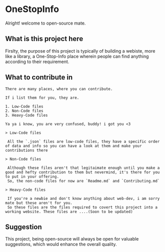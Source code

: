 # OneStopInfo

 Alright! welcome to open-source mate.

## What is this project here

 Firslty, the purpose of this project is typically of building a webiste, more like a library, a One-Stop-Info place wherein people can find anything according to their requirement.

## What to contribute in 

    There are many places, where you can contribute.

    If i list them for you, they are.

    1. Low-Code files
    2. Non-Code files
    3. Heavy-Code files

    Ya ya i know, you are very confused, buddy! i got you <3

    > Low-Code files

     All the `.json` files are low-code files, they have a specific order of data and info so you can have a look at them and make your contributions there

    > Non-Code files

     Although these files aren't that legitaimate enough until you make a good and hefty contribution to them but nevermind, it's there for you to put in your offering. 
     So, the non-code files for now are `Readme.md` and `Contributing.md`

    > Heavy-Code files

     If you're a newbie and don't know anything about web-dev, i am sorry mate but these aren't for you.
     So these files are the files required to covert this project into a working website. These files are ....(Soon to be updated)

## Suggestion
 
   This project, being open-source will always be open for valuable suggestions, which would enhance the overall  quality.




